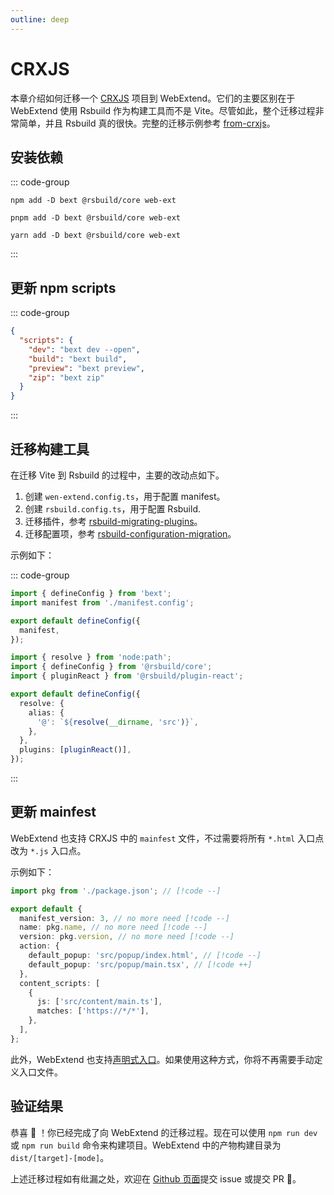 ```yaml
---
outline: deep
---
```


# CRXJS

本章介绍如何迁移一个 [CRXJS](https://crxjs.dev/vite-plugin) 项目到 WebExtend。它们的主要区别在于 WebExtend 使用 Rsbuild 作为构建工具而不是 Vite。尽管如此，整个迁移过程非常简单，并且 Rsbuild 真的很快。完整的迁移示例参考 [from-crxjs](https://github.com/web-extend/examples/pull/7/files)。

## 安装依赖

::: code-group

```shell [npm]
npm add -D bext @rsbuild/core web-ext
```

```shell [pnpm]
pnpm add -D bext @rsbuild/core web-ext
```

```shell [yarn]
yarn add -D bext @rsbuild/core web-ext
```

:::

## 更新 npm scripts

::: code-group

```json [package.json]
{
  "scripts": {
    "dev": "bext dev --open",
    "build": "bext build",
    "preview": "bext preview",
    "zip": "bext zip"
  }
}
```

:::

## 迁移构建工具

在迁移 Vite 到 Rsbuild 的过程中，主要的改动点如下。

1. 创建 `wen-extend.config.ts`，用于配置 manifest。
2. 创建 `rsbuild.config.ts`，用于配置 Rsbuild.
3. 迁移插件，参考 [rsbuild-migrating-plugins](https://rsbuild.rs/guide/migration/vite#migrating-plugins)。
4. 迁移配置项，参考 [rsbuild-configuration-migration](https://rsbuild.rs/guide/migration/vite#configuration-migration)。

示例如下：

::: code-group

```ts [bext.config.ts]
import { defineConfig } from 'bext';
import manifest from './manifest.config';

export default defineConfig({
  manifest,
});
```

```ts [rsbuild.config.ts]
import { resolve } from 'node:path';
import { defineConfig } from '@rsbuild/core';
import { pluginReact } from '@rsbuild/plugin-react';

export default defineConfig({
  resolve: {
    alias: {
      '@': `${resolve(__dirname, 'src')}`,
    },
  },
  plugins: [pluginReact()],
});
```

:::

## 更新 mainfest

WebExtend 也支持 CRXJS 中的 `mainfest` 文件，不过需要将所有 `*.html` 入口点改为 `*.js` 入口点。

示例如下：

```ts [manifest.config.ts]
import pkg from './package.json'; // [!code --]

export default {
  manifest_version: 3, // no more need [!code --]
  name: pkg.name, // no more need [!code --]
  version: pkg.version, // no more need [!code --]
  action: {
    default_popup: 'src/popup/index.html', // [!code --]
    default_popup: 'src/popup/main.tsx', // [!code ++]
  },
  content_scripts: [
    {
      js: ['src/content/main.ts'],
      matches: ['https://*/*'],
    },
  ],
};
```

此外，WebExtend 也支持[声明式入口](../essentials/entrypoints.md)。如果使用这种方式，你将不再需要手动定义入口文件。

## 验证结果

恭喜 🎉 ！你已经完成了向 WebExtend 的迁移过程。现在可以使用 `npm run dev` 或 `npm run build` 命令来构建项目。WebExtend 中的产物构建目录为 `dist/[target]-[mode]`。

上述迁移过程如有纰漏之处，欢迎在 [Github 页面](https://github.com/web-extend/web-extend)提交 issue 或提交 PR 🤝。
